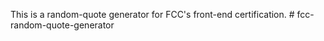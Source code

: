 This is a random-quote generator for FCC's front-end certification.
#   f c c - r a n d o m - q u o t e - g e n e r a t o r  
 